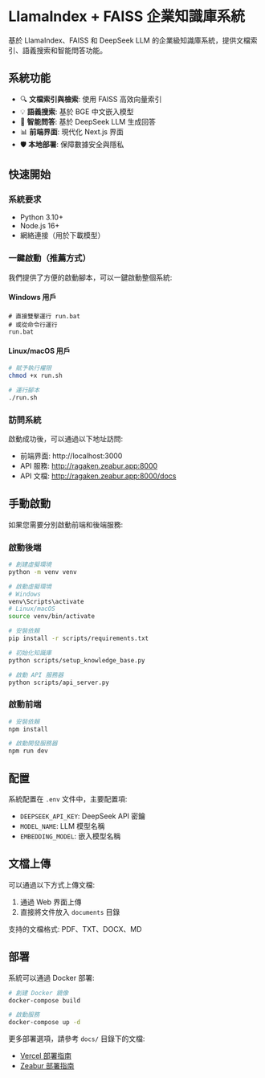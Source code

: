 # LlamaIndex + FAISS 企業知識庫系統

基於 LlamaIndex、FAISS 和 DeepSeek LLM 的企業級知識庫系統，提供文檔索引、語義搜索和智能問答功能。

## 系統功能

- 🔍 **文檔索引與檢索**: 使用 FAISS 高效向量索引
- 💡 **語義搜索**: 基於 BGE 中文嵌入模型
- 🤖 **智能問答**: 基於 DeepSeek LLM 生成回答
- 📊 **前端界面**: 現代化 Next.js 界面
- 🛡️ **本地部署**: 保障數據安全與隱私

## 快速開始

### 系統要求

- Python 3.10+
- Node.js 16+
- 網絡連接（用於下載模型）

### 一鍵啟動（推薦方式）

我們提供了方便的啟動腳本，可以一鍵啟動整個系統:

#### Windows 用戶

```
# 直接雙擊運行 run.bat
# 或從命令行運行
run.bat
```

#### Linux/macOS 用戶

```bash
# 賦予執行權限
chmod +x run.sh

# 運行腳本
./run.sh
```

### 訪問系統

啟動成功後，可以通過以下地址訪問:

- 前端界面: http://localhost:3000
- API 服務: http://ragaken.zeabur.app:8000
- API 文檔: http://ragaken.zeabur.app:8000/docs

## 手動啟動

如果您需要分別啟動前端和後端服務:

### 啟動後端

```bash
# 創建虛擬環境
python -m venv venv

# 啟動虛擬環境
# Windows
venv\Scripts\activate
# Linux/macOS
source venv/bin/activate

# 安裝依賴
pip install -r scripts/requirements.txt

# 初始化知識庫
python scripts/setup_knowledge_base.py

# 啟動 API 服務器
python scripts/api_server.py
```

### 啟動前端

```bash
# 安裝依賴
npm install

# 啟動開發服務器
npm run dev
```

## 配置

系統配置在 `.env` 文件中，主要配置項:

- `DEEPSEEK_API_KEY`: DeepSeek API 密鑰
- `MODEL_NAME`: LLM 模型名稱
- `EMBEDDING_MODEL`: 嵌入模型名稱

## 文檔上傳

可以通過以下方式上傳文檔:

1. 通過 Web 界面上傳
2. 直接將文件放入 `documents` 目錄

支持的文檔格式: PDF、TXT、DOCX、MD

## 部署

系統可以通過 Docker 部署:

```bash
# 創建 Docker 鏡像
docker-compose build

# 啟動服務
docker-compose up -d
```

更多部署選項，請參考 `docs/` 目錄下的文檔:

- [Vercel 部署指南](docs/VERCEL_DEPLOYMENT.md)
- [Zeabur 部署指南](docs/ZEABUR_DEPLOYMENT.md)
